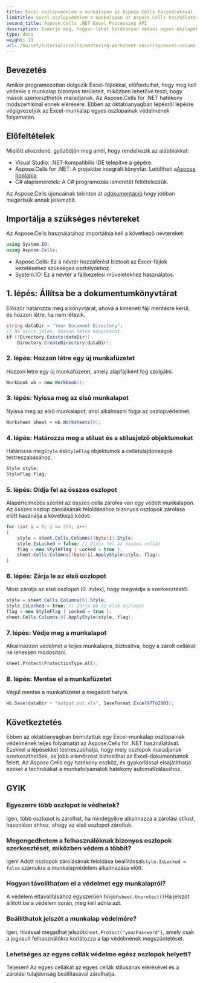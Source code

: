 ```yaml
---
title: Excel oszlopvédelem a munkalapon az Aspose.Cells használatával
linktitle: Excel oszlopvédelem a munkalapon az Aspose.Cells használatával
second_title: Aspose.Cells .NET Excel Processing API
description: Ismerje meg, hogyan lehet hatékonyan védeni egyes oszlopokat az Excel-munkalapokon az Aspose.Cells for .NET segítségével. Ez a lépésenkénti oktatóanyag a környezet beállításától a védett Excel-fájlok mentéséig mindent lefed.
type: docs
weight: 13
url: /hu/net/tutorials/cells/mastering-worksheet-security/excel-column-protection/
---
```

## Bevezetés

Amikor programozottan dolgozik Excel-fájlokkal, előfordulhat, hogy meg kell védenie a munkalap bizonyos területeit, miközben lehetővé teszi, hogy mások szerkeszthetők maradjanak. Az Aspose.Cells for .NET hatékony módszert kínál ennek elérésére. Ebben az oktatóanyagban lépésről lépésre végigvezetjük az Excel-munkalap egyes oszlopainak védelmének folyamatán.

## Előfeltételek
Mielőtt elkezdené, győződjön meg arról, hogy rendelkezik az alábbiakkal:
- Visual Studio: .NET-kompatibilis IDE telepítve a gépére.
-  Aspose.Cells for .NET: A projektbe integrált könyvtár. Letöltheti a[Aspose honlapja](https://releases.aspose.com/cells/net/).
- C# alapismeretek: A C# programozás ismeretét feltételezzük.

 Az Aspose.Cells újoncainak tekintse át a[dokumentáció](https://reference.aspose.com/cells/net/) hogy jobban megértsük annak jellemzőit.

## Importálja a szükséges névtereket
Az Aspose.Cells használatához importálnia kell a következő névtereket:

```csharp
using System.IO;
using Aspose.Cells;
```
- Aspose.Cells: Ez a névtér hozzáférést biztosít az Excel-fájlok kezeléséhez szükséges osztályokhoz.
- System.IO: Ez a névtér a fájlkezelési műveletekhez használatos.

## 1. lépés: Állítsa be a dokumentumkönyvtárat

Először határozza meg a könyvtárat, ahová a kimeneti fájl mentésre kerül, és hozzon létre, ha nem létezik.

```csharp
string dataDir = "Your Document Directory";
// Ha nincs jelen, hozzon létre könyvtárat.
if (!Directory.Exists(dataDir))
    Directory.CreateDirectory(dataDir);
```

### 2. lépés: Hozzon létre egy új munkafüzetet
Hozzon létre egy új munkafüzetet, amely alapfájlként fog szolgálni.

```csharp
Workbook wb = new Workbook();
```

### 3. lépés: Nyissa meg az első munkalapot
Nyissa meg az első munkalapot, ahol alkalmazni fogja az oszlopvédelmet.

```csharp
Worksheet sheet = wb.Worksheets[0];
```

### 4. lépés: Határozza meg a stílust és a stílusjelző objektumokat
 Határozza meg`Style` és`StyleFlag` objektumok a cellatulajdonságok testreszabásához.

```csharp
Style style;
StyleFlag flag;
```

### 5. lépés: Oldja fel az összes oszlopot
Alapértelmezés szerint az összes cella zárolva van egy védett munkalapon. Az összes oszlop zárolásának feloldásához bizonyos oszlopok zárolása előtt használja a következő kódot:

```csharp
for (int i = 0; i <= 255; i++)
{
    style = sheet.Cells.Columns[(byte)i].Style;
    style.IsLocked = false; // Oldja fel az összes cellát
    flag = new StyleFlag { Locked = true };
    sheet.Cells.Columns[(byte)i].ApplyStyle(style, flag);
}
```

### 6. lépés: Zárja le az első oszlopot
Most zárolja az első oszlopot (0. index), hogy megvédje a szerkesztéstől.

```csharp
style = sheet.Cells.Columns[0].Style;
style.IsLocked = true; // Zárja be az első oszlopot
flag = new StyleFlag { Locked = true };
sheet.Cells.Columns[0].ApplyStyle(style, flag);
```

### 7. lépés: Védje meg a munkalapot
Alkalmazzon védelmet a teljes munkalapra, biztosítva, hogy a zárolt cellákat ne lehessen módosítani.

```csharp
sheet.Protect(ProtectionType.All);
```

### 8. lépés: Mentse el a munkafüzetet
Végül mentse a munkafüzetet a megadott helyre.

```csharp
wb.Save(dataDir + "output.out.xls", SaveFormat.Excel97To2003);
```

## Következtetés
Ebben az oktatóanyagban bemutattuk egy Excel-munkalap oszlopainak védelmének teljes folyamatát az Aspose.Cells for .NET használatával. Ezekkel a lépésekkel testreszabhatja, hogy mely oszlopok maradjanak szerkeszthetőek, és jobb ellenőrzést biztosíthat az Excel-dokumentumok felett. Az Aspose.Cells egy hatékony eszköz, és gyakorlással elsajátíthatja ezeket a technikákat a munkafolyamatok hatékony automatizálásához.

## GYIK

### Egyszerre több oszlopot is védhetek?
Igen, több oszlopot is zárolhat, ha mindegyikre alkalmazza a zárolási stílust, hasonlóan ahhoz, ahogy az első oszlopot zároltuk.

### Megengedhetem a felhasználóknak bizonyos oszlopok szerkesztését, miközben védem a többit?
 Igen! Adott oszlopok zárolásának feloldása beállítással`style.IsLocked = false` számukra a munkalapvédelem alkalmazása előtt.

### Hogyan távolíthatom el a védelmet egy munkalapról?
 A védelem eltávolításához egyszerűen hívjon`sheet.Unprotect()`Ha jelszót állított be a védelem során, meg kell adnia azt.

### Beállíthatok jelszót a munkalap védelmére?
 Igen, hívással megadhat jelszót`sheet.Protect("yourPassword")`, amely csak a jogosult felhasználókra korlátozza a lap védelmének megszüntetését.

### Lehetséges az egyes cellák védelme egész oszlopok helyett?
Teljesen! Az egyes cellákat az egyes cellák stílusának elérésével és a zárolási tulajdonság beállításával zárolhatja.
